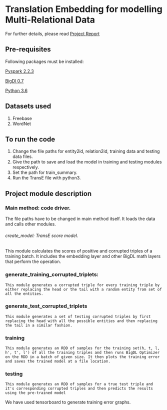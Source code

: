 # Translation Embedding for modelling Multi-Relational Data
For further details, please read [Project Report](https://github.com/saba6099/Distributed-Big-Data-Lab-Project/blob/master/Translation_Embedding_for_modelling_multi_relational_data.pdf)
 
## Pre-requisites
Following packages must be installed:

[Pyspark 2.2.3](https://pypi.org/project/pyspark/)

[BigDl 0.7](https://pypi.org/project/BigDL/)

[Python 3.6](https://www.python.org/downloads/)

## Datasets used
1. Freebase
2. WordNet

## To run the code
   1. Change the file paths for entity2id, relation2id, training data and testing data files. 
   2. Give the path to save and load the model in training and testing modules respectively.
   3. Set the path for train_summary.
   4. Run the TransE file with python3.

## Project module description


### Main method: code driver.
The file paths have to be changed in main method itself. It loads the data and calls other modules.

###### create_model: TransE score model.
This module calculates the scores of positive and corrupted triples of a training batch. It includes the embedding layer and other BigDL math layers that perform the operation.

### generate_training_corrupted_triplets: 
	This module generates a corrupted triple for every training triple by either replacing the head or the tail with a random entity from set of all the entities.

 ### generate_test_corrupted_triplets
	This module generates a set of testing corrupted triples by first replacing the head with all the possible entities and then replacing the tail in a similar fashion.

### training
	This module generates an RDD of samples for the training set(h, t, l, h', t', l') of all the training triples and then runs BigDL Optimizer on the RDD in a batch of given size. It then plots the training error and saves the trained model at a file location.

### testing
	This module generates an RDD of samples for a true test triple and it's corresponding corrupted triples and then predicts the results using the pre-trained model 

 We have used tensorboard to generate training error graphs.
